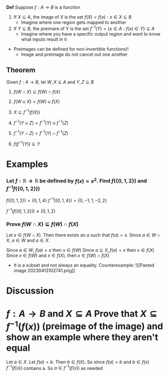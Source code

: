 **Def** Suppose $f: A\to B$ is a function
1. If $X \subseteq A$, the image of X is the set $f(X)={f(x) : x \in X}\subseteq B$
	- Imagine where one region gets mapped to another
1. If $Y \subseteq B$, the preimare of Y is the set $f^{-1}(Y)=\{ x \in A: f(x)  \in Y\} \subseteq A$
	- Imagine where you have a specific output region and want to know what inputs result in it
- Preimages can be defined for non-invertible functions!!
	- Image and preimage do not cancel out one another

## Theorem
Given $f: A\to B$, let $W,X \subseteq A$ and $Y,Z \subseteq B$
1. $f(W \cap X) \subseteq f(W)\cap f(X)$
2. $f(W \cup X)=f(W) \cup f(X)$
3. $X \subseteq f^{-1}(f(X))$

1. $f^{-1}(Y \cup Z)=f^{-1}(Y) \cup f^{-1}(Z)$
2. $f^{-1}(Y \cap Z)=f^{-1}(Y) \cap f^{-1}(Z)$
3. $f(f^{-1}(Y))\subseteq Y$


# Examples
### Let $f: \mathbb{R} \to \mathbb{R}$ be defined by $f(x)=x^{2}$. Find $f(\{ 0,1,2 \})$ and $f^{-1}f(\{ 0,1,2 \}))$

$f(\{ 0,1,2 \})=\{ 0,1,4 \}$
$f^{-1}(\{ 0,1,4 \})=\{ 0, -1, 1, -2, 2 \}$

$f^{-1}(f(\{ 0,1,2 \})) \neq \{ 0, 1, 2 \}$

### **Prove** $f(W \cap X) \subseteq f(W)\cap f(X)$
Let $x \in f(W\cap X)$. Then there exists an $a$ such that $f(a)=x$. Since $a \in W \cap X$, $a \in W$ and $a \in X$. 

Since $a \in W$, $f(a)=x$ then $x \in f(W)$
Since $a \subseteq X, f(a)=x$ then $x \in f(X)$
Since $x \in f(W)$ and $x \in f(X)$, then $x \in f(W) \cap f(X)$

- It is a subset and not always an equality. Counterexample:
![[Pasted image 20230413102741.png]]

# Discussion
$f: A \to B$ and $X \subseteq A$
Prove that $X \subseteq f^{-1}(f(x))$ (preimage of the image) and show an example where they aren't equal
=
Let $a \in X$. Let $f(a)=b$. Then $b \in f(X)$. So since $f(a)=b$ and $b\in f(x)$
$f^{-1}(f(x))$ contains a. So $a \in f^{-1}(f(x))$ as needed